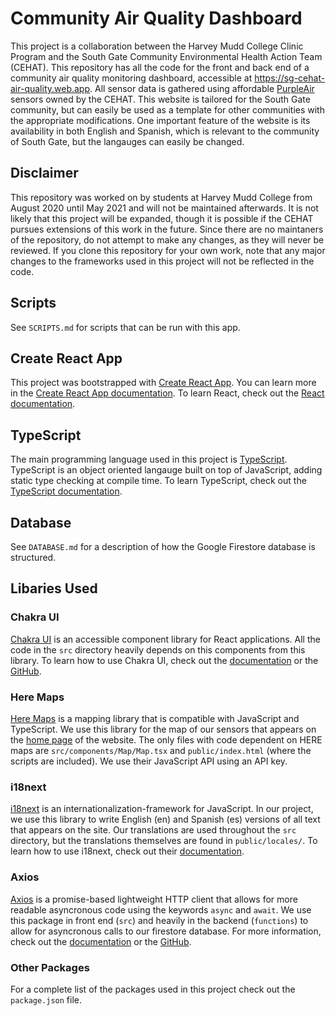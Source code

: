 # Community Air Quality Dashboard
This project is a collaboration between the Harvey Mudd College Clinic Program and the South Gate Community Environmental Health Action Team (CEHAT). This repository has all the code for the front and back end of a community air quality monitoring dashboard, accessible at https://sg-cehat-air-quality.web.app. All sensor data is gathered using affordable [PurpleAir](https://www2.purpleair.com) sensors owned by the CEHAT. This website is tailored for the South Gate community, but can easily be used as a template for other communities with the appropriate modifications. One important feature of the website is its availability in both English and Spanish, which is relevant to the community of South Gate, but the langauges can easily be changed.

## Disclaimer
This repository was worked on by students at Harvey Mudd College from August 2020 until May 2021 and will not be maintained afterwards. It is not likely that this project will be expanded, though it is possible if the CEHAT pursues extensions of this work in the future. Since there are no maintaners of the repository, do not attempt to make any changes, as they will never be reviewed. If you clone this repository for your own work, note that any major changes to the frameworks used in this project will not be reflected in the code.

## Scripts
See `SCRIPTS.md` for scripts that can be run with this app.

## Create React App
This project was bootstrapped with [Create React App](https://github.com/facebook/create-react-app). You can learn more in the [Create React App documentation](https://facebook.github.io/create-react-app/docs/getting-started). To learn React, check out the [React documentation](https://reactjs.org/).

## TypeScript
The main programming language used in this project is [TypeScript](https://www.typescriptlang.org). TypeScript is an object oriented langauge built on top of JavaScript, adding static type checking at compile time. To learn TypeScript, check out the [TypeScript documentation](https://www.typescriptlang.org/docs/).

## Database
See `DATABASE.md` for a description of how the Google Firestore database is structured.

## Libaries Used

### Chakra UI
[Chakra UI](https://chakra-ui.com) is an accessible component library for React applications. All the code in the `src` directory heavily depends on this components from this library. To learn how to use Chakra UI, check out the [documentation](https://chakra-ui.com/docs/getting-started) or the [GitHub](https://github.com/chakra-ui/chakra-ui/).

### Here Maps
[Here Maps](https://developer.here.com) is a mapping library that is compatible with JavaScript and TypeScript. We use this library for the map of our sensors that appears on the [home page](https://sg-cehat-air-quality.web.app) of the website. The only files with code dependent on HERE maps are `src/components/Map/Map.tsx` and `public/index.html` (where the scripts are included). We use their JavaScript API using an API key.

### i18next
[i18next](https://www.i18next.com) is an internationalization-framework for JavaScript. In our project, we use this library to write English (en) and Spanish (es) versions of all text that appears on the site. Our translations are used throughout the `src` directory, but the translations themselves are found in `public/locales/`. To learn how to use i18next, check out their [documentation](https://www.i18next.com).

### Axios
[Axios](https://axios-http.com) is a promise-based lightweight HTTP client that allows for more readable asyncronous code using the keywords `async` and `await`. We use this package in front end (`src`) and heavily in the backend (`functions`) to allow for asyncronous calls to our firestore database. For more information, check out the [documentation](https://axios-http.com/docs/intro) or the [GitHub](https://github.com/axios/axios).

### Other Packages
For a complete list of the packages used in this project check out the `package.json` file.